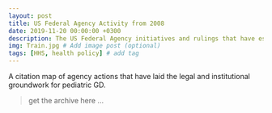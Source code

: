 ```yaml
---
layout: post
title: US Federal Agency Activity from 2008
date: 2019-11-20 00:00:00 +0300
description: The US Federal Agency initiatives and rulings that have established pediatric GD as a public interest
img: Train.jpg # Add image post (optional)
tags: [HHS, health policy] # add tag
---
```


A citation map of agency actions that have laid the legal and institutional groundwork for pediatric GD.

> get the archive here ...
